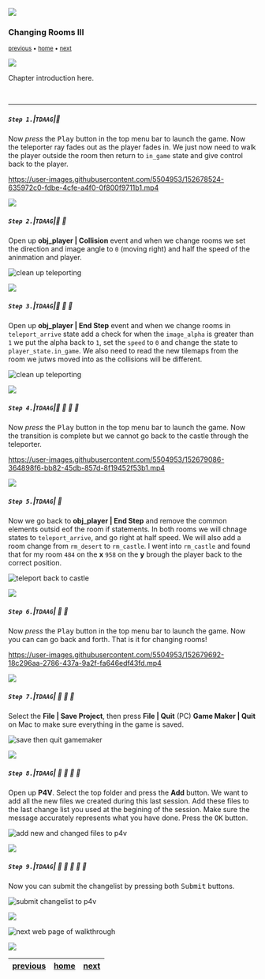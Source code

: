 ![](../images/line3.png)

### Changing Rooms III

<sub>[previous](../changing-rooms-ii/README.md#user-content-changing-rooms-ii) • [home](..//README.md#user-content-gms2-action-adventure-game) • [next](../refactor-player/README.md#user-content-refactoring-player-step-events)</sub>

![](../images/line3.png)

Chapter introduction here.

<br>

---

##### `Step 1.`\|`TDAAG`|:small_blue_diamond:

Now *press* the <kbd>Play</kbd> button in the top menu bar to launch the game. Now the teleporter ray fades out as the player fades in. We just now need to walk the player outside the room then return to `in_game` state and give control back to the player.

https://user-images.githubusercontent.com/5504953/152678524-635972c0-fdbe-4cfe-a4f0-0f800f9711b1.mp4

![](../images/line2.png)

##### `Step 2.`\|`TDAAG`|:small_blue_diamond: :small_blue_diamond: 

Open up **obj_player | Collision** event and when we change rooms we set the direction and image angle to `0` (moving right) and half the speed of the aninmation and player.  

![clean up teleporting](images/finalMovement.png)

![](../images/line2.png)

##### `Step 3.`\|`TDAAG`|:small_blue_diamond: :small_blue_diamond: :small_blue_diamond:


Open up **obj_player | End Step** event and when we change rooms in `teleport_arrive` state add a check for when the `image_alpha` is greater than `1` we put the alpha back to `1`, set the `speed` to `0` and change the state to `player_state.in_game`.  We also need to read the new tilemaps from the room we jutws moved into as the collisions will be different.

![clean up teleporting](images/checkFadeStop.png)
 

![](../images/line2.png)

##### `Step 4.`\|`TDAAG`|:small_blue_diamond: :small_blue_diamond: :small_blue_diamond: :small_blue_diamond:

Now *press* the <kbd>Play</kbd> button in the top menu bar to launch the game. Now the transition is complete but we cannot go back to the castle through the teleporter.

https://user-images.githubusercontent.com/5504953/152679086-364898f6-bb82-45db-857d-8f19452f53b1.mp4


![](../images/line2.png)

##### `Step 5.`\|`TDAAG`| :small_orange_diamond:

Now we go back to **obj_player | End Step** and remove the common elements outsid eof the room if statements.  In both rooms we will chnage states to `teleport_arrive`, and go right at half speed.  We will also add a room change from `rm_desert` to `rm_castle`.  I went into `rm_castle` and found that for my room `484` on the **x** `958` on the **y** brough the player back to the correct position.

![teleport back to castle](images/finishingTouch.png)

![](../images/line2.png)

##### `Step 6.`\|`TDAAG`| :small_orange_diamond: :small_blue_diamond:


Now *press* the <kbd>Play</kbd> button in the top menu bar to launch the game. Now you can can go back and forth.  That is it for changing rooms!

https://user-images.githubusercontent.com/5504953/152679692-18c296aa-2786-437a-9a2f-fa646edf43fd.mp4

![](../images/line2.png)

##### `Step 7.`\|`TDAAG`| :small_orange_diamond: :small_blue_diamond: :small_blue_diamond:

Select the **File | Save Project**, then press **File | Quit** (PC) **Game Maker | Quit** on Mac to make sure everything in the game is saved.

![save then quit gamemaker](images/saveQuit.png)

![](../images/line2.png)

##### `Step 8.`\|`TDAAG`| :small_orange_diamond: :small_blue_diamond: :small_blue_diamond: :small_blue_diamond:

Open up **P4V**.  Select the top folder and press the **Add** button.  We want to add all the new files we created during this last session.  Add these files to the last change list you used at the begining of the session. Make sure the message accurately represents what you have done. Press the <kbd>OK</kbd> button.

![add new and changed files to p4v](images/add.png)

![](../images/line2.png)

##### `Step 9.`\|`TDAAG`| :small_orange_diamond: :small_blue_diamond: :small_blue_diamond: :small_blue_diamond: :small_blue_diamond:

Now you can submit the changelist by pressing both <kbd>Submit</kbd> buttons.

![submit changelist to p4v](images/submit.png)


![](../images/line.png)

<!-- <img src="https://via.placeholder.com/1000x100/45D7CA/000000/?text=Next Up - Refactoring Player Steps"/> -->

![next web page of walkthrough](images/banner.png)

![](../images/line.png)

| [previous](../changing-rooms-ii/README.md#user-content-changing-rooms-ii)| [home](..//README.md#user-content-gms2-action-adventure-game) | [next](../refactor-player/README.md#user-content-refactoring-player-step-events)|
|---|---|---|
